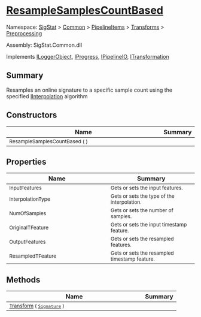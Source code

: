 # [ResampleSamplesCountBased](./ResampleSamplesCountBased.md)

Namespace: [SigStat]() > [Common](./../../../README.md) > [PipelineItems]() > [Transforms]() > [Preprocessing](./README.md)

Assembly: SigStat.Common.dll

Implements [ILoggerObject](./../../../ILoggerObject.md), [IProgress](./../../../Helpers/IProgress.md), [IPipelineIO](./../../../Pipeline/IPipelineIO.md), [ITransformation](./../../../ITransformation.md)

## Summary
Resamples an online signature to a specific sample count using the specified [IInterpolation](https://github.com/hargitomi97/sigstat/blob/master/docs/md/SigStat/Common/PipelineItems/Transforms/Preprocessing/IInterpolation.md) algorithm

## Constructors

| Name | Summary | 
| --- | --- | 
| <sub>ResampleSamplesCountBased (  )</sub><img width=200 style="cursor:not-allowed;pointer-events:none;"/>| <sub></sub>| <br>


## Properties

| Name | Summary | 
| --- | --- | 
| <sub>InputFeatures</sub><img width=200 style="cursor:not-allowed;pointer-events:none;"/>| <sub>Gets or sets the input features.</sub>| <br>
| <sub>InterpolationType</sub><img width=200 style="cursor:not-allowed;pointer-events:none;"/>| <sub>Gets or sets the type of the interpolation. <seealso cref="T:SigStat.Common.PipelineItems.Transforms.Preprocessing.IInterpolation" /></sub>| <br>
| <sub>NumOfSamples</sub><img width=200 style="cursor:not-allowed;pointer-events:none;"/>| <sub>Gets or sets the number of samples.</sub>| <br>
| <sub>OriginalTFeature</sub><img width=200 style="cursor:not-allowed;pointer-events:none;"/>| <sub>Gets or sets the input timestamp feature.</sub>| <br>
| <sub>OutputFeatures</sub><img width=200 style="cursor:not-allowed;pointer-events:none;"/>| <sub>Gets or sets the resampled  features.</sub>| <br>
| <sub>ResampledTFeature</sub><img width=200 style="cursor:not-allowed;pointer-events:none;"/>| <sub>Gets or sets the resampled timestamp feature.</sub>| <br>


## Methods

| Name | Summary | 
| --- | --- | 
| <sub>[Transform](./Methods/ResampleSamplesCountBased-100663829.md) ( [`Signature`](./../../../Signature.md) )</sub><img width=200 style="cursor:not-allowed;pointer-events:none;"/>| <sub></sub>| <br>


